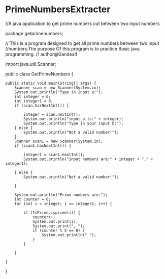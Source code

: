 # PrimeNumbersExtracter
//A java application to get prime numbers out between two input numbers


package getprimenumbers;

// This is a program designed to get all prime numbers between two input
//numbers.The purpose Of this program is to practice Basic java programming.
// author@Gandealf

import java.util.Scanner;

public class GetPrimeNumbers {

    public static void main(String[] args) {
        Scanner scan = new Scanner(System.in);
        System.out.println("Type in input a:");
        int integer = 0;
        int integer1 = 0;
        if (scan.hasNextInt()) {

            integer = scan.nextInt();
            System.out.println("input a is:" + integer);
            System.out.println("Type in your input b:");
        } else {
            System.out.println("Not a valid number!");
        }
        Scanner scan1 = new Scanner(System.in);
        if (scan1.hasNextInt()) {

            integer1 = scan1.nextInt();
            System.out.println("input numbers are:" + integer + "," + integer1);

        } else {
            System.out.println("Not a valid number!");

        }

        System.out.println("Prime numbers are:");
        int counter = 0;
        for (int i = integer; i <= integer1; i++) {

            if (IsPrime.isprime(i)) {
                counter++;
                System.out.print(i);
                System.out.print(", ");
                if (counter % 5 == 0) {
                    System.out.println(" ");
                }
            }

        }

    }

}
